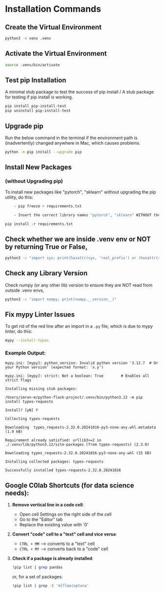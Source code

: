 
# Installation Commands

## Create the Virtual Environment
```bash
python3 -m venv .venv
```

## Activate the Virtual Environment
```bash
source .venv/bin/activate
```

## Test pip Installation
A minimal stub package to test the success of pip install / A stub package for testing if pip install is working.
```bash
pip install pip-install-test
pip uninstall pip-install-test
```

## Upgrade pip
Run the below command in the terminal if the environment path is (inadvertently) changed anywhere in Mac, which causes problems.
```bash
python -m pip install --upgrade pip
```

## Install New Packages 
### (without Upgrading pip)
To install new packages like "pytorch", "sklearn" without upgrading the pip utility, do this:
```bash
    - pip freeze > requirements.txt
    
    - Insert the correct library names "pytorch", "sklearn" WITHOUT the library versions in the aforementioned file then run,
```    

    pip install -r requirements.txt

## Check whether we are inside .venv env or NOT by returning True or False,
```bash
python3 -c "import sys; print(hasattr(sys, 'real_prefix') or (hasattr(sys, 'base_prefix') and sys.base_prefix != sys.prefix))"
```

## Check any Library Version
Check numpy (or any other lib) version to ensure they are NOT read from outside .venv envs,
```bash
python3 -c "import numpy; print(numpy.__version__)"
```

## Fix mypy Linter Issues
To get rid of the red line after an import in a `.py` file, which is due to mypy linter, do this:
```bash
mypy --install-types
```
### Example Output:
```
mypy.ini: [mypy]: python_version: Invalid python version '3.12.7  # Or your Python version' (expected format: 'x.y')

mypy.ini: [mypy]: strict: Not a boolean: True        # Enables all strict flags

Installing missing stub packages:

/Users/imran-m/python-flask-project/.venv/bin/python3.12 -m pip install types-requests

Install? [yN] Y

Collecting types-requests

Downloading  types_requests-2.32.0.20241016-py3-none-any.whl.metadata (1.9 kB)

Requirement already satisfied: urllib3>=2 in ./.venv/lib/python3.12/site-packages (from types-requests) (2.3.0)

Downloading types_requests-2.32.0.20241016-py3-none-any.whl (15 kB)

Installing collected packages: types-requests

Successfully installed types-requests-2.32.0.20241016
```

## Google C0lab Shortcuts (for data science needs):
1. **Remove vertical line in a code cell**:
    - Open cell Settings on the right side of the cell
    - Go to the "Editor" tab
    - Replace the existing value with '0'

2. **Convert "code" cell to a "text" cell and vice versa**:
    - `CTRL + MM` --> converts to a "text" cell
    - `CTRL + MY` --> converts back to a "code" cell

3. **Check if a package is already installed**:
    ```bash
    !pip list | grep pandas
    ```
    or, for a set of packages:
    ```bash
    !pip list | grep -E 'mlflow|optuna'
    ```
